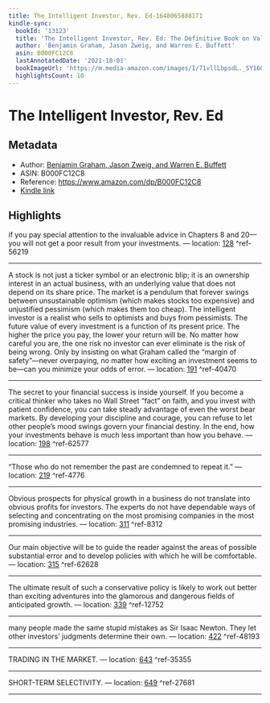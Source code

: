 ```yaml
---
title: The Intelligent Investor, Rev. Ed-1648065888171
kindle-sync:
  bookId: '13123'
  title: 'The Intelligent Investor, Rev. Ed: The Definitive Book on Value Investing'
  author: 'Benjamin Graham, Jason Zweig, and Warren E. Buffett'
  asin: B000FC12C8
  lastAnnotatedDate: '2021-10-01'
  bookImageUrl: 'https://m.media-amazon.com/images/I/71vllLbpsdL._SY160.jpg'
  highlightsCount: 10
---
```

# The Intelligent Investor, Rev. Ed
## Metadata
* Author: [Benjamin Graham, Jason Zweig, and Warren E. Buffett](https://www.amazon.com/Benjamin-Graham/e/B000APZXBQ/ref=dp_byline_cont_ebooks_1)
* ASIN: B000FC12C8
* Reference: https://www.amazon.com/dp/B000FC12C8
* [Kindle link](kindle://book?action=open&asin=B000FC12C8)

## Highlights
if you pay special attention to the invaluable advice in Chapters 8 and 20—you will not get a poor result from your investments. — location: [128](kindle://book?action=open&asin=B000FC12C8&location=128) ^ref-56219

---
A stock is not just a ticker symbol or an electronic blip; it is an ownership interest in an actual business, with an underlying value that does not depend on its share price. The market is a pendulum that forever swings between unsustainable optimism (which makes stocks too expensive) and unjustified pessimism (which makes them too cheap). The intelligent investor is a realist who sells to optimists and buys from pessimists. The future value of every investment is a function of its present price. The higher the price you pay, the lower your return will be. No matter how careful you are, the one risk no investor can ever eliminate is the risk of being wrong. Only by insisting on what Graham called the “margin of safety”—never overpaying, no matter how exciting an investment seems to be—can you minimize your odds of error. — location: [191](kindle://book?action=open&asin=B000FC12C8&location=191) ^ref-40470

---
The secret to your financial success is inside yourself. If you become a critical thinker who takes no Wall Street “fact” on faith, and you invest with patient confidence, you can take steady advantage of even the worst bear markets. By developing your discipline and courage, you can refuse to let other people’s mood swings govern your financial destiny. In the end, how your investments behave is much less important than how you behave. — location: [198](kindle://book?action=open&asin=B000FC12C8&location=198) ^ref-62577

---
“Those who do not remember the past are condemned to repeat it.” — location: [219](kindle://book?action=open&asin=B000FC12C8&location=219) ^ref-4776

---
Obvious prospects for physical growth in a business do not translate into obvious profits for investors. The experts do not have dependable ways of selecting and concentrating on the most promising companies in the most promising industries. — location: [311](kindle://book?action=open&asin=B000FC12C8&location=311) ^ref-8312

---
Our main objective will be to guide the reader against the areas of possible substantial error and to develop policies with which he will be comfortable. — location: [315](kindle://book?action=open&asin=B000FC12C8&location=315) ^ref-62628

---
The ultimate result of such a conservative policy is likely to work out better than exciting adventures into the glamorous and dangerous fields of anticipated growth. — location: [339](kindle://book?action=open&asin=B000FC12C8&location=339) ^ref-12752

---
many people made the same stupid mistakes as Sir Isaac Newton. They let other investors’ judgments determine their own. — location: [422](kindle://book?action=open&asin=B000FC12C8&location=422) ^ref-48193

---
TRADING IN THE MARKET. — location: [643](kindle://book?action=open&asin=B000FC12C8&location=643) ^ref-35355

---
SHORT-TERM SELECTIVITY. — location: [649](kindle://book?action=open&asin=B000FC12C8&location=649) ^ref-27681

---
